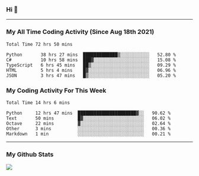 ### Hi 🙂

---

### My All Time Coding Activity (Since Aug 18th 2021)
<!--START_SECTION:waka-all-->
```text
Total Time 72 hrs 50 mins

Python       38 hrs 27 mins  █████████████▒░░░░░░░░░░░   52.80 % 
C#           10 hrs 58 mins  ███▓░░░░░░░░░░░░░░░░░░░░░   15.08 % 
TypeScript   6 hrs 45 mins   ██▒░░░░░░░░░░░░░░░░░░░░░░   09.29 % 
HTML         5 hrs 4 mins    █▓░░░░░░░░░░░░░░░░░░░░░░░   06.96 % 
JSON         3 hrs 47 mins   █▒░░░░░░░░░░░░░░░░░░░░░░░   05.20 % 
```
<!--END_SECTION:waka-all-->

### My Coding Activity For This Week
<!--START_SECTION:waka-week-->
```text
Total Time 14 hrs 6 mins

Python     12 hrs 47 mins  ██████████████████████▓░░   90.62 % 
Text       50 mins         █▓░░░░░░░░░░░░░░░░░░░░░░░   06.02 % 
Octave     22 mins         ▓░░░░░░░░░░░░░░░░░░░░░░░░   02.64 % 
Other      3 mins          ░░░░░░░░░░░░░░░░░░░░░░░░░   00.36 % 
Markdown   1 min           ░░░░░░░░░░░░░░░░░░░░░░░░░   00.21 % 
```
<!--END_SECTION:waka-week-->

---

### My Github Stats
![](https://github-readme-stats.vercel.app/api?username=eroxl&count_private=true&show_icons=true&include_all_commits=true&theme=onedark)
